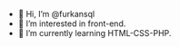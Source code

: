 - 👋 Hi, I’m @furkansql
- 👀 I’m interested in front-end.
- 🌱 I’m currently learning HTML-CSS-PHP.

<!---
furkansql/furkansql is a ✨ special ✨ repository because its `README.md` (this file) appears on your GitHub profile.
You can click the Preview link to take a look at your changes.
--->
